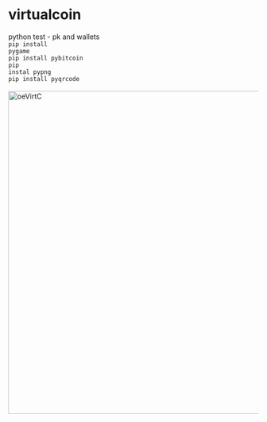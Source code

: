 # virtualcoin
python test - pk and wallets<br />
<code>pip install pygame</code><br />
<code>pip install pybitcoin</code><br />
<code>pip instal pypng</code><br />
<code>pip install pyqrcode</code><br />
<br />
<img src="https://raw.githubusercontent.com/octopusengine/virualcoin/master/virtcoin02.png " alt="oeVirtC" width="650">

<br />
